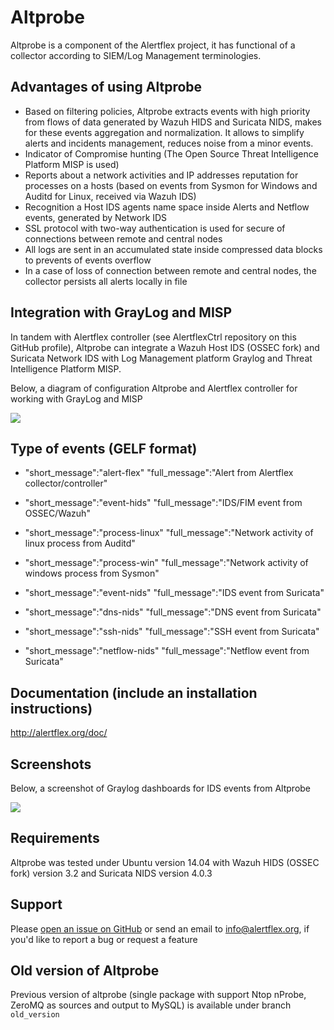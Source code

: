 # Altprobe

Altprobe is a component of the Alertflex project, it has functional of a collector according to SIEM/Log Management terminologies. 

## Advantages of using Altprobe
* Based on filtering policies, Altprobe extracts events with high priority from flows of data generated by Wazuh HIDS and Suricata NIDS, makes for these events aggregation and normalization. It allows to simplify alerts and incidents management, reduces noise from a minor events.
* Indicator of Compromise hunting (The Open Source Threat Intelligence Platform MISP is used)
* Reports about a network activities and IP addresses reputation for processes on a hosts (based on events from Sysmon for Windows and Auditd for Linux, received via Wazuh IDS)
* Recognition a Host IDS agents name space inside Alerts and Netflow events, generated by Network IDS 
* SSL protocol with two-way authentication is used for secure of connections between remote and central nodes
* All logs are sent in an accumulated state inside compressed data blocks to prevents of events overflow
* In a case of loss of connection between remote and central nodes, the collector persists all alerts locally in file

## Integration with GrayLog and MISP
In tandem with Alertflex controller (see AlertflexCtrl repository on this GitHub profile), 
Altprobe can integrate a Wazuh Host IDS (OSSEC fork) and Suricata Network IDS
with Log Management platform Graylog and Threat Intelligence Platform MISP. 

Below, a diagram of configuration Altprobe and Alertflex controller for working with GrayLog and MISP

![](https://github.com/olegzhr/altprobe/blob/master/img/arch.png)

## Type of events (GELF format)

* "short_message":"alert-flex"
"full_message":"Alert from Alertflex collector/controller"

* "short_message":"event-hids"
"full_message":"IDS/FIM event from OSSEC/Wazuh"

* "short_message":"process-linux"
"full_message":"Network activity of linux process from Auditd"

* "short_message":"process-win"
"full_message":"Network activity of windows process from Sysmon"

* "short_message":"event-nids"
"full_message":"IDS event from Suricata"

* "short_message":"dns-nids"
"full_message":"DNS event from Suricata"

* "short_message":"ssh-nids"
"full_message":"SSH event from Suricata"

* "short_message":"netflow-nids"
"full_message":"Netflow event from Suricata"

## Documentation (include an installation instructions)
<http://alertflex.org/doc/>

## Screenshots
Below, a screenshot of Graylog dashboards for IDS events from Altprobe

![](https://github.com/olegzhr/altprobe/blob/master/img/graylog.jpg)

## Requirements
Altprobe was tested under Ubuntu version 14.04 with Wazuh HIDS (OSSEC fork) version 3.2 and Suricata NIDS version 4.0.3

## Support
Please [open an issue on GitHub](https://github.com/olegzhr/altprobe/issues) or send an email to <info@alertflex.org>,
if you'd like to report a bug or request a feature 


## Old version of Altprobe 
Previous version of altprobe (single package with support Ntop nProbe, ZeroMQ as sources and output to MySQL) is available under branch ``old_version``


